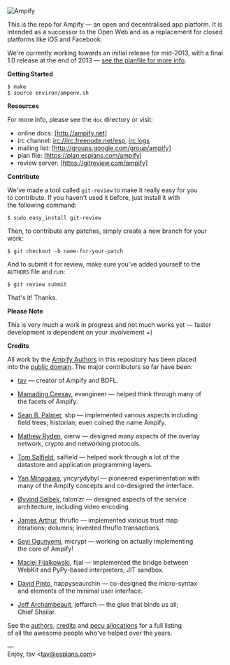 ![Ampify](https://github.com/downloads/tav/ampify/logo.ampify.smallest.png)

This is the repo for Ampify — an open and decentralised app platform. It is  
intended as a successor to the Open Web and as a replacement for closed  
platforms like iOS and Facebook.

We're currently working towards an initial release for mid-2013, with a final  
1.0 release at the end of 2013 — [see the planfile for more info].

**Getting Started**

    $ make
    $ source environ/ampenv.sh

**Resources**

For more info, please see the `doc` directory or visit:

* online docs: [http://ampify.net]
* irc channel: [irc://irc.freenode.net/esp], [irc logs]
* mailing list: [http://groups.google.com/group/ampify]
* plan file: [https://plan.espians.com/ampify]
* review server: [https://gitreview.com/ampify]

**Contribute**

We've made a tool called `git-review` to make it really easy for you  
to contribute. If you haven't used it before, just install it with  
the following command:

    $ sudo easy_install git-review

Then, to contribute any patches, simply create a new branch for your  
work:

    $ git checkout -b name-for-your-patch

And to submit it for review, make sure you've added yourself to the  
`AUTHORS` file and run:

    $ git review submit

That's it! Thanks.

**Please Note**

This is very much a work in progress and not much works yet — faster  
development is dependent on your involvement =)

**Credits**

All work by the [Ampify Authors] in this repository has been placed  
into the [public domain]. The major contributors so far have been:

* [tav] — creator of Ampify and BDFL.

* [Mamading Ceesay], evangineer — helped think through many of  
  the facets of Ampify.

* [Sean B. Palmer], sbp — implemented various aspects including  
  field trees; historian; even coined the name Ampify.

* [Mathew Ryden], oierw — designed many aspects of the overlay  
  network, crypto and networking protocols.

* [Tom Salfield], salfield — helped work through a lot of the  
  datastore and application programming layers.

* [Yan Minagawa], yncyrydybyl — pioneered experimentation with  
  many of the Ampify concepts and co-designed the interface.

* [Øyvind Selbek], talonlzr — designed aspects of the service  
  architecture, including video encoding.

* [James Arthur], thruflo — implemented various trust map  
  iterations; dolumns; invented thruflo transactions.

* [Seyi Ogunyemi], micrypt — working on actually implementing  
  the core of Ampify!

* [Maciej Fijalkowski], fijal — implemented the bridge between  
  WebKit and PyPy-based interpreters; JIT sandbox.

* [David Pinto], happyseaurchin — co-designed the micro-syntax  
  and elements of the minimal user interface.

* [Jeff Archambeault], jeffarch — the glue that binds us all;  
  Chief Shailar.

See the [authors], [credits] and [pecu allocations] for a full listing  
of all the awesome people who've helped over the years.

—  
Enjoy, tav <<tav@espians.com>>





[Xanadu]: http://en.wikipedia.org/wiki/Project_Xanadu
[see the planfile for more info]: https://plan.espians.com/ampify

[Ampify Authors]: http://ampify.net/authors.html
[public domain]: http://ampify.net/unlicense.html

[authors]: http://ampify.net/authors.html
[credits]: http://ampify.net/credits.html
[pecu allocations]: http://tav.espians.com/pecu-allocations-by-tav.html

[http://ampify.net]: http://ampify.net
[http://groups.google.com/group/ampify]: http://groups.google.com/group/ampify
[https://gitreview.com/ampify]: https://gitreview.com/ampify
[https://plan.espians.com/ampify]: https://plan.espians.com/ampify
[irc://irc.freenode.net/esp]: irc://irc.freenode.net/esp
[irc logs]: http://irclogs.ampify.net

[David Pinto]: http://twitter.com/happyseaurchin
[James Arthur]: http://thruflo.com
[Jeff Archambeault]: http://www.openideaproject.org/jeffspace
[Maciej Fijalkowski]: http://morepypy.blogspot.com/
[Mamading Ceesay]: http://twitter.com/evangineer
[Mathew Ryden]: https://github.com/oierw
[Øyvind Selbek]: http://twitter.com/talonlzr
[Seyi Ogunyemi]: http://micrypt.com
[Sean B. Palmer]: http://inamidst.com
[tav]: http://tav.espians.com
[Tom Salfield]: https://twitter.com/tsalfield
[Yan Minagawa]: http://delicious.com/t